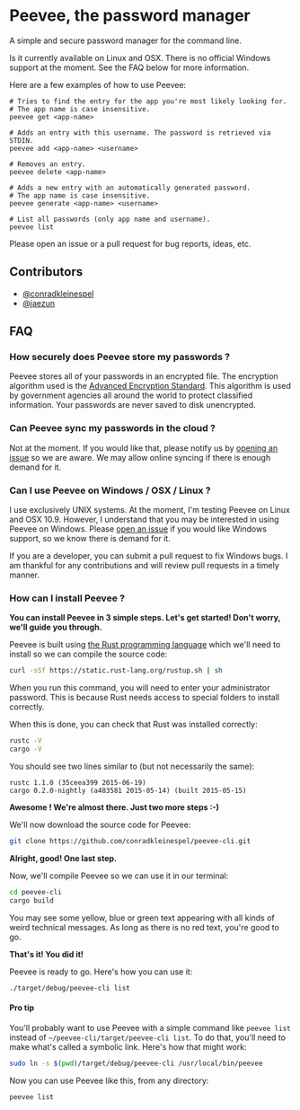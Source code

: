 # Peevee, the password manager

A simple and secure password manager for the command line.

Is it currently available on Linux and OSX. There is no official Windows support at the moment.
See the FAQ below for more information.

Here are a few examples of how to use Peevee:

```
# Tries to find the entry for the app you're most likely looking for.
# The app name is case insensitive.
peevee get <app-name>

# Adds an entry with this username. The password is retrieved via STDIN.
peevee add <app-name> <username>

# Removes an entry.
peevee delete <app-name>

# Adds a new entry with an automatically generated password.
# The app name is case insensitive.
peevee generate <app-name> <username>

# List all passwords (only app name and username).
peevee list
```

Please open an issue or a pull request for bug reports, ideas, etc.

## Contributors

- [@conradkleinespel](https://github.com/conradkleinespel)
- [@jaezun](https://github.com/jaezun)


## FAQ

### How securely does Peevee store my passwords ?

Peevee stores all of your passwords in an encrypted file. The encryption algorithm used is
the [Advanced Encryption Standard](https://en.wikipedia.org/wiki/Advanced_Encryption_Standard).
This algorithm is used by government agencies all around the world to protect classified
information. Your passwords are never saved to disk unencrypted.

### Can Peevee sync my passwords in the cloud ?

Not at the moment. If you would like that, please notify us by [opening an issue](https://github.com/conradkleinespel/peevee-cli/issues/new) so we are aware.
We may allow online syncing if there is enough demand for it.

### Can I use Peevee on Windows / OSX / Linux ?

I use exclusively UNIX systems. At the moment, I'm testing Peevee on Linux and
OSX 10.9. However, I understand that you may be interested in using Peevee on
Windows. Please [open an issue](https://github.com/conradkleinespel/peevee-cli/issues/new)
if you would like Windows support, so we know there is demand for it.

If you are a developer, you can submit a pull request to fix Windows bugs. I am thankful
for any contributions and will review pull requests in a timely manner.

### How can I install Peevee ?

**You can install Peevee in 3 simple steps. Let's get started! Don't worry, we'll guide you through.**

Peevee is built using [the Rust programming language](http://www.rust-lang.org/)
which we'll need to install so we can compile the source code:

```sh
curl -sSf https://static.rust-lang.org/rustup.sh | sh
```

When you run this command, you will need to enter your administrator password.
This is because Rust needs access to special folders to install correctly.

When this is done, you can check that Rust was installed correctly:

```sh
rustc -V
cargo -V
```

You should see two lines similar to (but not necessarily the same):

```
rustc 1.1.0 (35ceea399 2015-06-19)
cargo 0.2.0-nightly (a483581 2015-05-14) (built 2015-05-15)
```

**Awesome ! We're almost there. Just two more steps :-)**

We'll now download the source code for Peevee:
```sh
git clone https://github.com/conradkleinespel/peevee-cli.git
```

**Alright, good! One last step.**

Now, we'll compile Peevee so we can use it in our terminal:
```sh
cd peevee-cli
cargo build
```

You may see some yellow, blue or green text appearing with all kinds of weird
technical messages. As long as there is no red text, you're good to go.

**That's it! You did it!**

Peevee is ready to go. Here's how you can use it:
```
./target/debug/peevee-cli list
```

#### Pro tip

You'll probably want to use Peevee with a simple command like `peevee list`
instead of `~/peevee-cli/target/peevee-cli list`. To do that, you'll need to
make what's called a symbolic link. Here's how that might work:

```sh
sudo ln -s $(pwd)/target/debug/peevee-cli /usr/local/bin/peevee
```

Now you can use Peevee like this, from any directory:

```sh
peevee list
```
